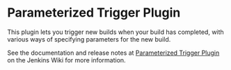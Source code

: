 Parameterized Trigger Plugin
============================
This plugin lets you trigger new builds when your build has completed, with various ways of specifying parameters for the new build.

See the documentation and release notes at [Parameterized Trigger Plugin](https://wiki.jenkins-ci.org/display/JENKINS/Parameterized+Trigger+Plugin) on the Jenkins Wiki for more information.




